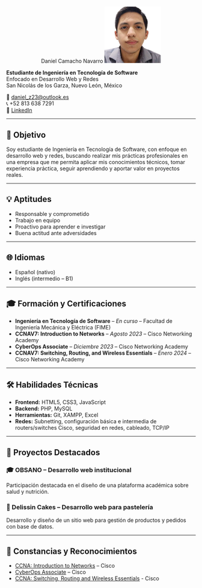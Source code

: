 

<p align="center">
Daniel Camacho Navarro
  <img src="img/daniel.png" alt="Foto de Daniel" width="150">
</p>

**Estudiante de Ingeniería en Tecnología de Software**  
Enfocado en Desarrollo Web y Redes  
San Nicolás de los Garza, Nuevo León, México  

📧 [daniel_z23@outlook.es](mailto:daniel_z23@outlook.es)  
📞 +52 813 638 7291  
🔗 [LinkedIn](https://www.linkedin.com/in/daniel-camacho-navarro-2a383b35a)

---

## 🎯 Objetivo

Soy estudiante de Ingeniería en Tecnología de Software, con enfoque en desarrollo web y redes, buscando realizar mis prácticas profesionales en una empresa que me permita aplicar mis conocimientos técnicos, tomar experiencia práctica, seguir aprendiendo y aportar valor en proyectos reales.

---

## 💡 Aptitudes

- Responsable y comprometido
- Trabajo en equipo
- Proactivo para aprender e investigar
- Buena actitud ante adversidades

---

## 🌐 Idiomas

- Español (nativo)
- Inglés (intermedio – B1)

---

## 🎓 Formación y Certificaciones

- **Ingeniería en Tecnología de Software** – *En curso* – Facultad de Ingeniería Mecánica y Eléctrica (FIME)
- **CCNAV7: Introduction to Networks** – *Agosto 2023* – Cisco Networking Academy
- **CyberOps Associate** – *Diciembre 2023* – Cisco Networking Academy
- **CCNAV7: Switching, Routing, and Wireless Essentials** – *Enero 2024* – Cisco Networking Academy

---

## 🛠️ Habilidades Técnicas

- **Frontend:** HTML5, CSS3, JavaScript  
- **Backend:** PHP, MySQL  
- **Herramientas:** Git, XAMPP, Excel  
- **Redes:** Subnetting, configuración básica e intermedia de routers/switches Cisco, seguridad en redes, cableado, TCP/IP

---

## 💼 Proyectos Destacados

### 🎓 OBSANO – Desarrollo web institucional
Participación destacada en el diseño de una plataforma académica sobre salud y nutrición.

### 🎂 Delissin Cakes – Desarrollo web para pastelería
Desarrollo y diseño de un sitio web para gestión de productos y pedidos con base de datos.

---

## 🏅 Constancias y Reconocimientos

- [CCNA: Introduction to Networks](constancias/ccna-introduction.pdf) – Cisco  
- [CyberOps Associate](constancias/cyberops.pdf) – Cisco
- [CCNA: Switching, Routing and Wireless Essentials](constancias/ccna-swrowlessentials.pdf) - Cisco
  
  

